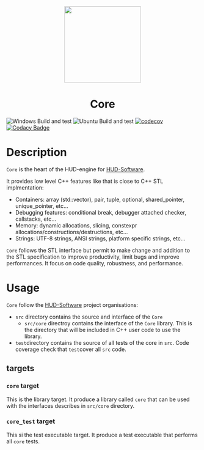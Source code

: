 
<div align="center">
  <img width="200" height="200" background-color="white" src="https://avatars.githubusercontent.com/u/104791429"/>
  <h1>Core</h1>
</div>

![Windows Build and test](https://img.shields.io/github/workflow/status/HUD-Software/core/Windows?label=windows%20build%20%26%20test) ![Ubuntu Build and test](https://img.shields.io/github/workflow/status/HUD-Software/core/Ubuntu?label=ubuntu%20build%20%26%20test)
[![codecov](https://codecov.io/gh/HUD-Software/core/branch/main/graph/badge.svg?token=KDDSR2NG0M)](https://codecov.io/gh/HUD-Software/core)
[![Codacy Badge](https://app.codacy.com/project/badge/Grade/8014adeaff854f95b7688b8bed741964)](https://www.codacy.com/gh/HUD-Software/core/dashboard?utm_source=github.com&amp;utm_medium=referral&amp;utm_content=HUD-Software/core&amp;utm_campaign=Badge_Grade)
# Description

`Core` is the heart of the HUD-engine for [HUD-Software](https://github.com/HUD-Software).

It provides low level C++ features like that is close to C++ STL implmentation:
- Containers: array (std::vector), pair, tuple, optional, shared_pointer, unique_pointer, etc...
- Debugging features: conditional break, debugger attached checker, callstacks, etc...
- Memory: dynamic allocations, slicing, constexpr allocations/constructions/destructions, etc...
- Strings: UTF-8 strings, ANSI strings, platform specific strings, etc...

`Core` follows the STL interface but permit to make change and addition to the STL specification to improve productivity, limit bugs and improve performances. It focus on code quality, robustness, and performance.

# Usage

`Core` follow the [HUD-Software](https://github.com/HUD-Software) project organisations:

- `src` directory contains the source and interface of the `Core`
  - `src/core` directroy contains the interface of the `Core` library. This is the directory that will be included in C++ user code to use the library.
- `test`directory contains the source of all tests of the core in `src`. Code coverage check that `test`cover all `src` code.

## targets

### `core` target

This is the library target. It produce a library called `core` that can be used with the interfaces describes in `src/core` directory.

### `core_test` target

This si the test executable target. It produce a test executable that performs all `core` tests.